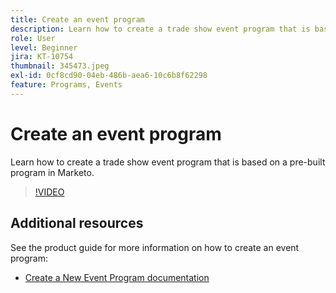 ```yaml
---
title: Create an event program
description: Learn how to create a trade show event program that is based on a pre-built program in Marketo.
role: User
level: Beginner
jira: KT-10754
thumbnail: 345473.jpeg
exl-id: 0cf8cd90-04eb-486b-aea6-10c6b8f62298
feature: Programs, Events
---
```

# Create an event program

Learn how to create a trade show event program that is based on a pre-built program in Marketo.

>[!VIDEO](https://video.tv.adobe.com/v/345473/?quality=12&learn=on)

## Additional resources

See the product guide for more information on how to create an event program: 

* [ Create a New Event Program documentation](https://experienceleague.adobe.com/docs/marketo/using/product-docs/demand-generation/events/understanding-events/create-a-new-event-program.html?lang=en)
